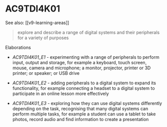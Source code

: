 
# AC9TDI4K01 

See also: [[v9-learning-areas]]

> explore and describe a range of digital systems and their peripherals for a variety of purposes

Elaborations


- _AC9TDI4K01_E1_ - experimenting with a range of peripherals to perform input, output and storage, for example a keyboard, touch screen, mouse, camera and microphone; a monitor, projector, printer or 3D printer; or speaker; or USB drive

- _AC9TDI4K01_E2_ - adding peripherals to a digital system to expand its functionality, for example connecting a headset to a digital system to participate in an online lesson more effectively

- _AC9TDI4K01_E3_ - exploring how they can use digital systems differently depending on the task, recognising that many digital systems can perform multiple tasks, for example a student can use a tablet to take photos, record audio and find information to create a presentation
